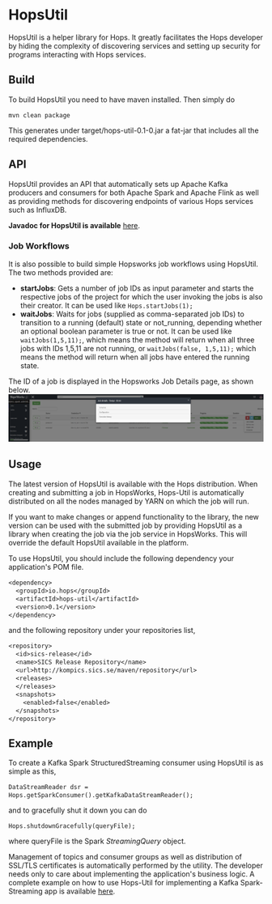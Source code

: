 # HopsUtil
HopsUtil is a helper library for Hops. It greatly facilitates the Hops developer by hiding the complexity of discovering services and setting up security for programs interacting with Hops services. 

## Build
To build HopsUtil you need to have maven installed. Then simply do

```
mvn clean package 
```
This generates under target/hops-util-0.1-0.jar a fat-jar that includes all the required dependencies.

## API
HopsUtil provides an API that automatically sets up Apache Kafka producers and consumers for both Apache Spark and Apache Flink as well as providing methods for discovering endpoints of various Hops services such as InfluxDB.

**Javadoc for HopsUtil is available** [here](http://snurran.sics.se/hops/hops-util-javadoc/0.3.0/).

### Job Workflows
It is also possible to build simple Hopsworks job workflows using HopsUtil. The two methods provided are:
* **startJobs**: Gets a number of job IDs as input parameter and starts the respective jobs of the project for which the user invoking the jobs is also their creator. It can be used like `Hops.startJobs(1);`
* **waitJobs**: Waits for jobs (supplied as comma-separated job IDs) to transition to a running (default) state or not_running, depending whether an optional boolean parameter is true or not. It can be used like `waitJobs(1,5,11);`, which means the method will return when all three jobs with IDs 1,5,11 are not running, or `waitJobs(false, 1,5,11);` which means the method will return when all jobs have entered the running state.

The ID of a job is displayed in the Hopsworks Job Details page, as shown below.
![Job ID](./src/main/resources/job_id.png)

## Usage
The latest version of HopsUtil is available with the Hops distribution. When creating and submitting a job in HopsWorks, Hops-Util is automatically distributed on all the nodes managed by YARN on which the job will run. 

If you want to make changes or append functionality to the library, the new version can be used with the submitted job by providing HopsUtil as a library when creating the job via the job service in HopsWorks. This will override the default HopsUtil available in the platform. 

To use HopsUtil, you should include the following dependency your application's POM file. 
```
<dependency>
  <groupId>io.hops</groupId>
  <artifactId>hops-util</artifactId>
  <version>0.1</version>
</dependency>
```

and the following repository under your repositories list,
```
<repository>
  <id>sics-release</id>
  <name>SICS Release Repository</name>
  <url>http://kompics.sics.se/maven/repository</url>
  <releases>
  </releases>
  <snapshots>
    <enabled>false</enabled>
  </snapshots>
</repository>
```

## Example
To create a Kafka Spark StructuredStreaming consumer using HopsUtil is as simple as this,
```
DataStreamReader dsr = Hops.getSparkConsumer().getKafkaDataStreamReader();
```

and to gracefully shut it down you can do
```
Hops.shutdownGracefully(queryFile);
```
where queryFile is the Spark *StreamingQuery* object.

Management of topics and consumer groups as well as distribution of SSL/TLS certificates is automatically performed by the utility. The developer needs only to care about implementing the application's business logic. A complete example on how to use Hops-Util for implementing a Kafka Spark-Streaming app is available [here](https://github.com/hopshadoop/hops-kafka-examples/blob/master/spark/src/main/java/io/hops/examples/spark/kafka/StructuredStreamingKafka.java).
